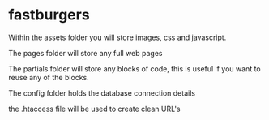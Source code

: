 # fastburgers

Within the assets folder you will store images, css and javascript.

The pages folder will store any full web pages

The partials folder will store any blocks of code, this is useful if you want to reuse any of the blocks.

The config folder holds the database connection details

the .htaccess file will be used to create clean URL's



